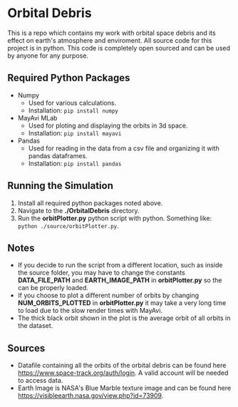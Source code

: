 # Orbital Debris
This is a repo which contains my work with orbital space debris and its effect on earth's atmosphere and enviroment. All source code for this project is in python. This code is completely open sourced and can be used by anyone for any purpose.

## Required Python Packages

- Numpy
  - Used for various calculations.
  - Installation: ```pip install numpy```
- MayAvi MLab
  - Used for ploting and displaying the orbits in 3d space.
  - Installation: ```pip install mayavi```
- Pandas
  - Used for reading in the data from a csv file and organizing it with pandas dataframes.
  -  Installation: ```pip install pandas```

## Running the Simulation

1. Install all required python packages noted above.
2. Navigate to the __./OrbitalDebris__ directory.
3. Run the __orbitPlotter.py__ python script with python. Something like: ```python ./source/orbitPlotter.py```.

## Notes
- If you decide to run the script from a different location, such as inside the source folder, you may have to change the constants __DATA_FILE_PATH__ and __EARTH_IMAGE_PATH__ in __orbitPlotter.py__ so the can be properly loaded.
- If you choose to plot a different number of orbits by changing __NUM_ORBITS_PLOTTED__ in __orbitPlotter.py__ it may take a very long time to load due to the slow render times with MayAvi.
- The thick black orbit shown in the plot is the average orbit of all orbits in the dataset.

## Sources
- Datafile containing all the orbits of the orbital debris can be found here <https://www.space-track.org/auth/login>. A valid account will be needed to access data.
- Earth Image is NASA's Blue Marble texture image and can be found here <https://visibleearth.nasa.gov/view.php?id=73909>.